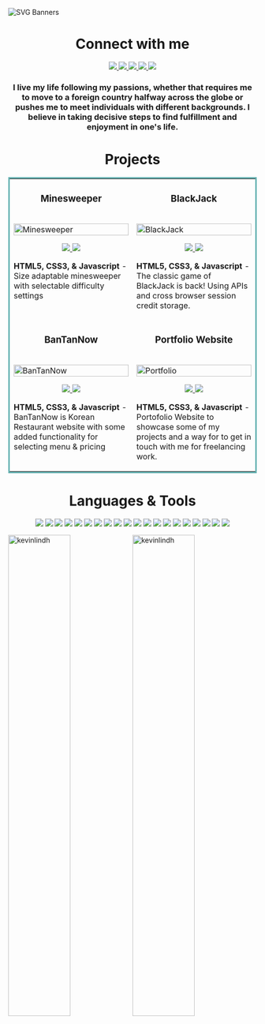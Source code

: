 ![SVG Banners](https://svg-banners.vercel.app/api?type=luminance&text1=Kevin%20Lindholm%20💻&width=900&height=300)

<h1 align="center">Connect with me</h1>
<p align="center">
  <a href="https://kevinlindholm.netlify.app/" target="_blank">
    <img src="https://img.shields.io/static/v1?label=|&message=WEBSITE&color=cdf998&style=plastic&logo=wordpress&logo-color=white"/>
  </a>
  <a href="https://www.linkedin.com/in/kevin-lindholm/" target="_blank">
    <img src="https://img.shields.io/static/v1?label=|&message=LINKED-IN&color=23555f&style=plastic&logo=linkedin&logo-color=white"/>
  </a>
  <a href="https://twitter.com/KevinLindh_" target="_blank">
    <img src="https://img.shields.io/static/v1?label=|&message=TWITTER&color=23555f&style=plastic&logo=twitter&logo-color=white"/>
  </a>
  <a href="https://kevinlindholm.netlify.app/files/Kevin-tech-cv-final.pdf" target="_blank">
      <img src="https://img.shields.io/static/v1?label=|&message=RESUME&color=23555f&style=plastic&logo=files&logo-color=white"/>
  </a>
  <a href="https://angel.co/u/kevin-lindholm" target="_blank">
      <img src="https://img.shields.io/static/v1?label=|&message=ANGEL-LIST&color=cdf998&style=plastic&logo=angellist&logo-color=white"/>
  </a>
</p>

<h3 align="center">I live my life following my passions, whether that requires me to move to a foreign country halfway across the globe or pushes me to meet individuals with different backgrounds. I believe in taking decisive steps to find fulfillment and enjoyment in one's life.</h3>

<h1 align="center">Projects</h1>
<table bordercolor="#66b2b2">
  
  <tr>
    <td width="50%" valign="top">
      <h3 align="center">Minesweeper</h3>
        <br />
        <a target="_blank" href="https://minesweeperadaptable.netlify.app/">
             <img src="https://user-images.githubusercontent.com/94518833/167914707-4d68f13e-938e-42fc-84f4-97e0f954fa3e.gif" width="100%" alt="Minesweeper"/>
        </a>
        <br />
        <p align="center">
          
  <a href="https://github.com/kgni/minesweeper-battleships" target="_blank">
    <img src="https://img.shields.io/static/v1?label=|&message=REPO&color=23555f&style=plastic&logo=github&logo-color=white"/>
  </a>  
  <a href="https://minesweeperadaptable.netlify.app/" target="_blank">
    <img src="https://img.shields.io/static/v1?label=|&message=WEBSITE&color=cdf998&style=plastic&logo=googlechrome&logo-color=white"/>
  </a>
      </p>
        <p><strong>HTML5, CSS3, & Javascript</strong> - Size adaptable minesweeper with selectable difficulty settings</p>
    </td>
    <td width="50%" valign="top">
      <h3 align="center">BlackJack</h3>
        <br />
      <a target="_blank" href="https://blackjack-kevin.netlify.app/">
            <img src="https://user-images.githubusercontent.com/94518833/169656846-f57a52e7-8325-4746-be9b-6bad1cd50f63.gif" width="100%" alt="BlackJack"/>
        </a>
        <br />
        <p align="center">
          
  <a href="https://github.com/KevinLindh/Blackjack" target="_blank">
    <img src="https://img.shields.io/static/v1?label=|&message=REPO&color=23555f&style=plastic&logo=github&logo-color=white"/>
  </a>
  <a href="https://blackjack-kevin.netlify.app/" target="_blank">
    <img src="https://img.shields.io/static/v1?label=|&message=WEBSITE&color=cdf998&style=plastic&logo=googlechrome&logo-color=white"/>
  </a>
      </p>
        <p><strong>HTML5, CSS3, & Javascript</strong> - The classic game of BlackJack is back! Using APIs and cross browser session credit storage.</p>
    </td>
  </tr>
  
  <tr>
    <td width="50%" valign="top">
      <h3 align="center">BanTanNow</h3>
      <br />
        <a target="_blank" href="https://bantannow.netlify.app">
          <img src="https://user-images.githubusercontent.com/94518833/167923032-64e8bca8-bb0d-46b7-a414-dd467b4aa41d.gif" width="100%" alt="BanTanNow"/>
        </a>
      <br />
        <p align="center">
  <a href="https://github.com/KevinLindh/Bantanrestaurant" target="_blank">
    <img src="https://img.shields.io/static/v1?label=|&message=REPO&color=23555f&style=plastic&logo=github&logo-color=white"/>
  </a>
  <a href="https://bantannow.netlify.app" target="_blank">
    <img src="https://img.shields.io/static/v1?label=|&message=WEBSITE&color=cdf998&style=plastic&logo=googlechrome&logo-color=white"/>
  </a>
      </p>
        <p><strong>HTML5, CSS3, & Javascript</strong> - BanTanNow is Korean Restaurant website with some added functionality for selecting menu & pricing</p>
    </td>
    <td width="50%" valign="top">
      <h3 align="center">Portfolio Website</h3>
        <br />
        <a target="_blank" href="https://kevinlindholm.netlify.app/">
          <img src="https://user-images.githubusercontent.com/94518833/167924841-307fb029-098f-4fa5-94e0-2284aab13749.gif" width="100%" alt="Portfolio"/>
        </a>
        <br />
        <p align="center">
     <a href="https://github.com/KevinLindh/Portfolio" target="_blank">
    <img src="https://img.shields.io/static/v1?label=|&message=REPO&color=23555f&style=plastic&logo=github&logo-color=white"/>
  </a>
  <a href="https://kevinlindholm.netlify.app/" target="_blank">
    <img src="https://img.shields.io/static/v1?label=|&message=WEBSITE&color=cdf998&style=plastic&logo=googlechrome&logo-color=white"/>
  </a>
      </p>
        <p><strong>HTML5, CSS3, & Javascript</strong> - Portofolio Website to showcase some of my projects and a way for to get in touch with me for freelancing work.</p>
    </td>
  </tr>
</table>

<h1 align="center">Languages & Tools</h1>


<p align="center">
    <img src="https://img.shields.io/static/v1?label=|&message=HTML5&color=23555f&style=plastic&logo=html5"/>
    <img src="https://img.shields.io/static/v1?label=|&message=CSS3&color=285f65&style=plastic&logo=css3"/>
    <img src="https://img.shields.io/static/v1?label=|&message=SASS&color=2b625f&style=plastic&logo=sass"/>
    <img src="https://img.shields.io/static/v1?label=|&message=TAILWINDCSS&color=2b625f&style=plastic&logo=tailwindcss"/>
    <img src="https://img.shields.io/static/v1?label=|&message=BOOTSTRAP&color=316c5e&style=plastic&logo=bootstrap"/>
    <img src="https://img.shields.io/static/v1?label=|&message=JAVASCRIPT&color=3c7f5d&style=plastic&logo=javascript"/>
    <img src="https://img.shields.io/static/v1?label=|&message=REACT.JS&color=4a935c&style=plastic&logo=react"/>
    <img src="https://img.shields.io/static/v1?label=|&message=TYPESCRIPT&color=4a935c&style=plastic&logo=typescript"/>
    <img src="https://img.shields.io/static/v1?label=|&message=MONGO-DB&color=cdd148&style=plastic&logo=mongodb"/>
    <img src="https://img.shields.io/static/v1?label=|&message=NODE&color=bbb111&style=plastic&logo=node.js"/>
    <img src="https://img.shields.io/static/v1?label=|&message=EXPRESS&color=bbb111&style=plastic&logo=express"/>
    <img src="https://img.shields.io/static/v1?label=|&message=GIT&color=blue&style=plastic&logo=git"/>
    <img src="https://img.shields.io/static/v1?label=|&message=FIGMA&color=blue&style=plastic&logo=figma"/>
    <img src="https://img.shields.io/static/v1?label=|&message=ADOBE&color=blue&style=plastic&logo=adobe"/>
    <img src="https://img.shields.io/static/v1?label=|&message=PHOTOSHOP&color=blue&style=plastic&logo=adobephotoshop"/>
    <img src="https://img.shields.io/static/v1?label=|&message=AWS&color=blue&style=plastic&logo=amazon"/>
    <img src="https://img.shields.io/static/v1?label=|&message=Netlify&color=blue&style=plastic&logo=netlify"/>
    <img src="https://img.shields.io/static/v1?label=|&message=HOTJAR&color=blue&style=plastic&logo=hotjar"/>
    <img src="https://img.shields.io/static/v1?label=|&message=GOOGLE&color=blue&style=plastic&logo=google"/>
  <img src="https://img.shields.io/static/v1?label=|&message=WINDOWS&color=blue&style=plastic&logo=windows"/>
</p>

<p float="left"><img align="center" src="https://github-readme-stats.vercel.app/api?username=kevinlindh&show_icons=true&locale=en&theme=radical" alt="kevinlindh" width="50%"/><img align="center" src="https://github-readme-streak-stats.herokuapp.com/?user=kevinlindh&theme=radical" alt="kevinlindh" width="50%"/></p>

